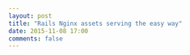 ```yaml
---
layout: post
title: "Rails Nginx assets serving the easy way"
date: 2015-11-08 17:00
comments: false
---
```


